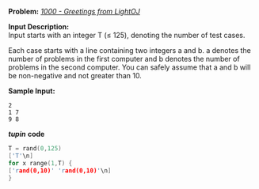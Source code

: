 **Problem:** 
*[1000 - Greetings from LightOJ](http://www.lightoj.com/volume_showproblem.php?problem=1000)*

**Input Description:**    
Input starts with an integer T (≤ 125), denoting the number of test cases.      

Each case starts with a line containing two integers a and b. a denotes the number of problems in the first computer and b denotes the number of problems in the second computer. You can safely assume that a and b will be non-negative and not greater than 10.      

**Sample Input:**
```
2
1 7
9 8
```

***tupin*** **code** 
```c++
T = rand(0,125)
['T'\n]
for x range(1,T) {
['rand(0,10)' 'rand(0,10)'\n]
}
```

